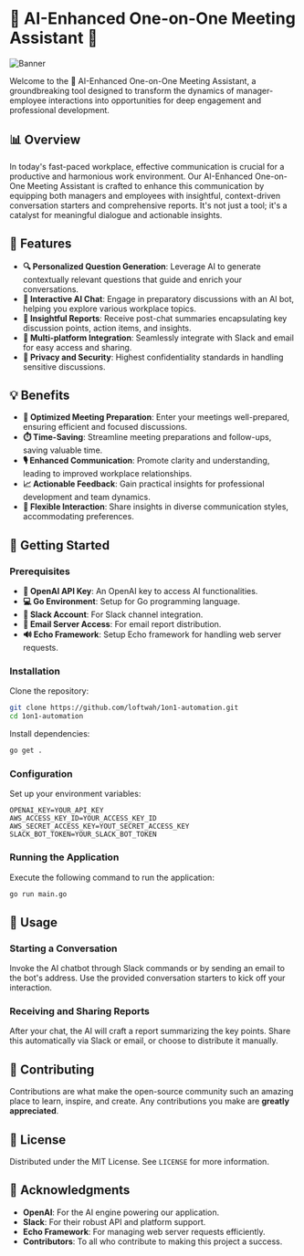 # 🌟 AI-Enhanced One-on-One Meeting Assistant 🌟

![Banner](https://github.com/loftwah/1on1-automation/assets/19922556/bba4de93-2ab2-4843-81cd-ace907f0c12a)

Welcome to the 🚀 AI-Enhanced One-on-One Meeting Assistant, a groundbreaking tool designed to transform the dynamics of manager-employee interactions into opportunities for deep engagement and professional development.

## 📊 Overview

In today's fast-paced workplace, effective communication is crucial for a productive and harmonious work environment. Our AI-Enhanced One-on-One Meeting Assistant is crafted to enhance this communication by equipping both managers and employees with insightful, context-driven conversation starters and comprehensive reports. It's not just a tool; it's a catalyst for meaningful dialogue and actionable insights.

## 🌈 Features

- **🔍 Personalized Question Generation**: Leverage AI to generate contextually relevant questions that guide and enrich your conversations.
- **💬 Interactive AI Chat**: Engage in preparatory discussions with an AI bot, helping you explore various workplace topics.
- **📝 Insightful Reports**: Receive post-chat summaries encapsulating key discussion points, action items, and insights.
- **🔗 Multi-platform Integration**: Seamlessly integrate with Slack and email for easy access and sharing.
- **🔐 Privacy and Security**: Highest confidentiality standards in handling sensitive discussions.

## 💡 Benefits

- **🎯 Optimized Meeting Preparation**: Enter your meetings well-prepared, ensuring efficient and focused discussions.
- **⏱️ Time-Saving**: Streamline meeting preparations and follow-ups, saving valuable time.
- **🎙️ Enhanced Communication**: Promote clarity and understanding, leading to improved workplace relationships.
- **📈 Actionable Feedback**: Gain practical insights for professional development and team dynamics.
- **🔄 Flexible Interaction**: Share insights in diverse communication styles, accommodating preferences.

## 🚀 Getting Started

### Prerequisites

- **🔑 OpenAI API Key**: An OpenAI key to access AI functionalities.
- **💻 Go Environment**: Setup for Go programming language.
- **💬 Slack Account**: For Slack channel integration.
- **📧 Email Server Access**: For email report distribution.
- **🔊 Echo Framework**: Setup Echo framework for handling web server requests.

### Installation

Clone the repository:

```bash
git clone https://github.com/loftwah/1on1-automation.git
cd 1on1-automation
```

Install dependencies:

```bash
go get .
```

### Configuration

Set up your environment variables:

```env
OPENAI_KEY=YOUR_API_KEY
AWS_ACCESS_KEY_ID=YOUR_ACCESS_KEY_ID
AWS_SECRET_ACCESS_KEY=YOUT_SECRET_ACCESS_KEY
SLACK_BOT_TOKEN=YOUR_SLACK_BOT_TOKEN
```

### Running the Application

Execute the following command to run the application:

```bash
go run main.go
```

## 📖 Usage

### Starting a Conversation

Invoke the AI chatbot through Slack commands or by sending an email to the bot's address. Use the provided conversation starters to kick off your interaction.

### Receiving and Sharing Reports

After your chat, the AI will craft a report summarizing the key points. Share this automatically via Slack or email, or choose to distribute it manually.

## 🤝 Contributing

Contributions are what make the open-source community such an amazing place to learn, inspire, and create. Any contributions you make are **greatly appreciated**.

## 📜 License

Distributed under the MIT License. See `LICENSE` for more information.

## 🙏 Acknowledgments

- **OpenAI**: For the AI engine powering our application.
- **Slack**: For their robust API and platform support.
- **Echo Framework**: For managing web server requests efficiently.
- **Contributors**: To all who contribute to making this project a success.
